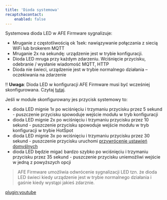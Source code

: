 ```yaml
---
title: 'Dioda systemowa'
recaptchacontact:
    enabled: false
---
```


Systemowa dioda LED w AFE Firmware sygnalizuje:
* Mruganie z częstotliwością ok 1sek: nawiązywanie połączania z siecią WiFi lub brokerem MQTT
* Mruganie 2x na sekundę: urządzenie jest w trybie konfiguracji.
* Dioda LED mruga przy każdym zdarzeniu. Wciśnięcie przycisku, odebranie / wysłanie wiadomość MQTT, HTTP
* Dioda nie świeci, urządzenie jest w trybie normalnego działania – oczekiwania na zdarzenie

!! **Uwaga**:  Dioda LED w konfiguracji AFE Firmware musi być wcześniej skonfigurowana. Czytaj [tutaj](/konfiguracja/konfiguracja-diody-led).

Jeśli w module skonfigurowany jes przycisk systemowy to:
* dioda LED mignie 1x po wciśnięciu i trzymaniu przycisku przez 5 sekund - puszczenie przycisku spowoduje wejście modułu w tryb konfiguracji
* dioda LED mignie 2x po wciśnięciu i trzymaniu przycisku przez 10 sekund - puszczenie przycisku spowoduje wejście modułu w tryb konfiguracji w trybie HotSpot
* dioda LED mignie 3x po wciśnięciu i trzymaniu przycisku przez 30 sekund - puszczenie przycisku uruchomi [przywrócenie ustawień domyślnych](/funkcje/przywracanie-ustawien-poczatkowych)
* dioda LED będzie migać bardzo szybko po wciśnięciu i trzymaniu przycisku przez 35 sekund - puszczenie przycisku uniemożliwi wejście w jedną z powyższych opcji

> AFE Firmware umożliwia odwrócenie sygnalizacji LED tzn. że dioda LED świeci kiedy urządzenie jest w trybie normalnego działania i gaśnie kiedy wystąpi jakieś zdarznie.

[plugin:youtube](https://www.youtube.com/watch?v=byy56ObY7-4)


